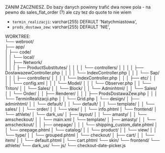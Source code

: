 ZANIM ZACZNIESZ.
Do bazy danych powinny trafić dwa nowe pola - na pewno do sales_flat_order (?) ale czy tez do quote to nie wiem
 - `termin_realizacji`: varchar(255) DEFAULT 'Natychmiastowa',
 - `prods_dostawa_zew`: varchar(255) DEFAULT 'NIE',


WORKTREE:<br/>
  └── webroot/<br/>
      ├── app/<br/>
      │   ├── code/<br/>
      │   │   └── local/<br/>
      │   │       ├── Network/<br/>
      │   │       │   ├── ProductSubstitutes/
      │   │       │   │   └── controllers/
      │   │       │   │       ├── DostawazewController.php
      │   │       │   │       └── IndexController.php
      │   │       │   └── Sap/
      │   │       │       ├── controllers/
      │   │       │       │   └── IndexController.php
      │   │       │       ├── etc/
      │   │       │       │   └── config.xml
      │   │       │       └── Model/
      │   │       │           └── Observer.php
      │   │       └── Triton/
      │   │           └── Sales/
      │   │               └── Block/
      │   │                   └── Adminhtml/
      │   │                       └── Sales/
      │   │                           └── Order/
      │   │                               ├── Renderer/
      │   │                               │   ├── ProdsDostawaZew.php
      │   │                               │   └── TerminRealizacji.php
      │   │                               └── Grid.php
      │   └── design/
      │       ├── adminhtml/
      │       │   └── default/
      │       │       └── default/
      │       │           └── template/
      │       │               └── sales/
      │       │                   └── order/
      │       │                       └── view/
      │       │                           └── info.phtml
      │       └── frontend/
      │           └── athlete/
      │               └── dark_us/
      │                   ├── layout/
      │                   │   └── amasty/
      │                   │       └── amscheckout/
      │                   │           └── main.xml
      │                   └── template/
      │                       ├── amasty/
      │                       │   └── amscheckout/
      │                       │       ├── onepage/
      │                       │       │   └── shipping_custom_date.phtml
      │                       │       └── onepage.phtml
      │                       └── catalog/
      │                       │   └── product/
      │                       │       └── view/
      │                       │           └── type/
      │                       │               └── grouped.phtml
      │                       └── checkout/
      │                           ├── cart/
      │                           │   └── item/
      │                           │       └── default.phtml
      │                           └── cart.phtml
      └── skin/
          └── frontend/
              └── athlete/
                  └── dark_us/
                      └── js/
                          └── checkout-date-picker.js
